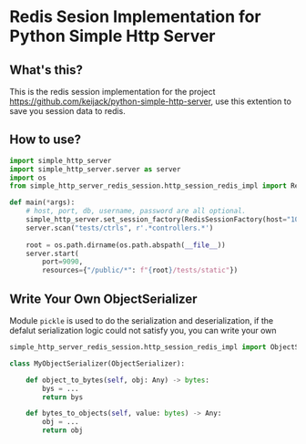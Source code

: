 # Redis Sesion Implementation for Python Simple Http Server

## What's this?

This is the redis session implementation for the project https://github.com/keijack/python-simple-http-server, use this extention to save you session data to redis.

## How to use?

```python
import simple_http_server
import simple_http_server.server as server
import os
from simple_http_server_redis_session.http_session_redis_impl import RedisSessionFactory

def main(*args):
    # host, port, db, username, password are all optional.
    simple_http_server.set_session_factory(RedisSessionFactory(host="10.0.2.16", port=6379, db=0, username="", password=""))
    server.scan("tests/ctrls", r'.*controllers.*')
    
    root = os.path.dirname(os.path.abspath(__file__))
    server.start(
        port=9090,
        resources={"/public/*": f"{root}/tests/static"})

```

## Write Your Own ObjectSerializer

Module `pickle` is used to do the serialization and deserialization, if the defalut serialization logic could not satisfy you, you can write your own

```python
simple_http_server_redis_session.http_session_redis_impl import ObjectSerializer

class MyObjectSerializer(ObjectSerializer):

    def object_to_bytes(self, obj: Any) -> bytes:
        bys = ...
        return bys

    def bytes_to_objects(self, value: bytes) -> Any:
        obj = ...
        return obj
```

